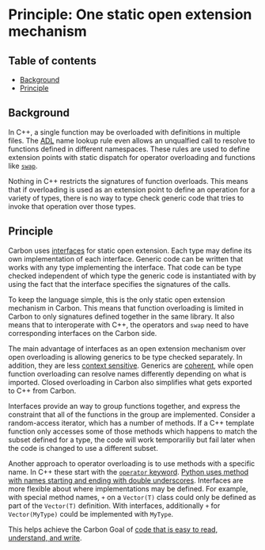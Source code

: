 # Principle: One static open extension mechanism

<!--
Part of the Carbon Language project, under the Apache License v2.0 with LLVM
Exceptions. See /LICENSE for license information.
SPDX-License-Identifier: Apache-2.0 WITH LLVM-exception
-->

<!-- toc -->

## Table of contents

-   [Background](#background)
-   [Principle](#principle)

<!-- tocstop -->

## Background

In C++, a single function may be overloaded with definitions in multiple files.
The [ADL](https://en.wikipedia.org/wiki/Argument-dependent_name_lookup) name
lookup rule even allows an unqualfied call to resolve to functions defined in
different namespaces. These rules are used to define extension points with
static dispatch for operator overloading and functions like
[`swap`](https://www.cplusplus.com/reference/algorithm/swap/).

Nothing in C++ restricts the signatures of function overloads. This means that
if overloading is used as an extension point to define an operation for a
variety of types, there is no way to type check generic code that tries to
invoke that operation over those types.

## Principle

Carbon uses [interfaces](/docs/design/generics/overview.md) for static open
extension. Each type may define its own implementation of each interface.
Generic code can be written that works with any type implementing the interface.
That code can be type checked independent of which type the generic code is
instantiated with by using the fact that the interface specifies the signatures
of the calls.

To keep the language simple, this is the only static open extension mechanism in
Carbon. This means that function overloading is limited in Carbon to only
signatures defined together in the same library. It also means that to
interoperate with C++, the operators and `swap` need to have corresponding
interfaces on the Carbon side.

The main advantage of interfaces as an open extension mechanism over open
overloading is allowing generics to be type checked separately. In addition,
they are less [context sensitive](low_context_sensitivity.md). Generics are
[coherent](/docs/design/generics/terminology.md#coherence), while open function
overloading can resolve names differently depending on what is imported. Closed
overloading in Carbon also simplifies what gets exported to C++ from Carbon.

Interfaces provide an way to group functions together, and express the
constraint that all of the functions in the group are implemented. Consider a
random-access iterator, which has a number of methods. If a C++ template
function only accesses some of those methods which happens to match the subset
defined for a type, the code will work temporariliy but fail later when the code
is changed to use a different subset.

Another approach to operator overloading is to use methods with a specific name.
In C++ these start with the
[`operator` keyword](https://en.cppreference.com/w/cpp/language/operators).
[Python uses method with names starting and ending with double underscores](https://docs.python.org/3/reference/datamodel.html#special-method-names).
Interfaces are more flexible about where implementations may be defined. For
example, with special method names, `+` on a `Vector(T)` class could only be
defined as part of the `Vector(T)` definition. With interfaces, additionally `+`
for `Vector(MyType)` could be implemented with `MyType`.

This helps achieve the Carbon Goal of
[code that is easy to read, understand, and write](/docs/project/goals.md#code-that-is-easy-to-read-understand-and-write).
